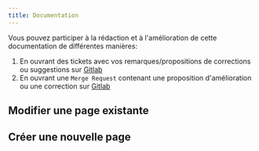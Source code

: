 ```yaml
---
title: Documentation
---
```


Vous pouvez participer à la rédaction et à l'amélioration de cette documentation de différentes manières:

1. En ouvrant des tickets avec vos remarques/propositions de corrections ou suggestions sur [Gitlab](https://gitlab.com/dokos/documentation)
2. En ouvrant une `Merge Request` contenant une proposition d'amélioration ou une correction sur [Gitlab](https://gitlab.com/dokos/documentation)

## Modifier une page existante

## Créer une nouvelle page